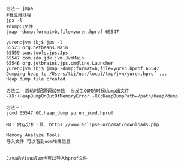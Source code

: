         方法一 jmpa
        #看应用线程
        jps -l
        #dump出文件
        jmap -dump:format=b,file=yuren.hprof 65547

        yuren:jvm tbj$ jps -l
        65523 org.netbeans.Main
        65559 sun.tools.jps.Jps
        65547 com.ido.jdk.jvm.JvmMain
        65546 org.jetbrains.jps.cmdline.Launcher
        yuren:jvm tbj$ jmap -dump:format=b,file=yuren.hprof 65547
        Dumping heap to /Users/tbj/usr/local/tmp/jvm/yuren.hprof ...
        Heap dump file created

        方法二  启动时配置调试参数  当发生OOM的时候dump出文件
        -XX:+HeapDumpOnOutOfMemoryError -XX:HeapDumpPath=/path/heap/dump

        方法三：
        jcmd 65547 GC.heap_dump yuren_jcmd.hprof

        MAT 内存分析工具  https://www.eclipse.org/mat/downloads.php

        Memory Analyze Tools
        导入文件 可以看到oom堆栈信息


        Java的VisualVm也可以导入hprof文件